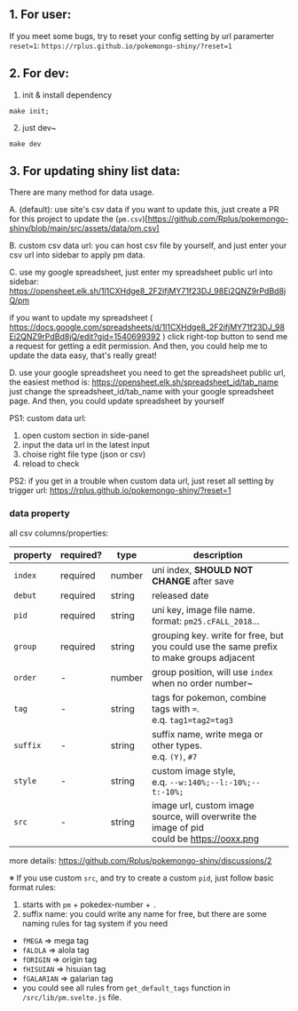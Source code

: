 ## 1. For user:

If you meet some bugs,
try to reset your config setting by url paramerter `reset=1`:
`https://rplus.github.io/pokemongo-shiny/?reset=1`


## 2. For dev:

1. init & install dependency
  ```
  make init;
  ```

2. just dev~
  ```
  make dev
  ```


## 3. For updating shiny list data:

There are many method for data usage.

A. (default): use site's csv data
  if you want to update this,
  just create a PR for this project to update the (`pm.csv`)[https://github.com/Rplus/pokemongo-shiny/blob/main/src/assets/data/pm.csv]

B. custom csv data url:
  you can host csv file by yourself, and just enter your csv url into sidebar to apply pm data.

C. use my google spreadsheet,
  just enter my spreadsheet public url into sidebar: <https://opensheet.elk.sh/1l1CXHdge8_2F2ifjMY71f23DJ_98Ei2QNZ9rPdBd8jQ/pm>

  if you want to update my spreadsheet ( <https://docs.google.com/spreadsheets/d/1l1CXHdge8_2F2ifjMY71f23DJ_98Ei2QNZ9rPdBd8jQ/edit?gid=1540699392> )
  click right-top button to send me a request for getting a edit permission.
  And then, you could help me to update the data easy, that's really great!

D. use your google spreadsheet
  you need to get the spreadsheet public url, the easiest method is:
  https://opensheet.elk.sh/spreadsheet_id/tab_name
  just change the spreadsheet_id/tab_name with your google spreadsheet page.
  And then, you could update spreadsheet by yourself

PS1:
custom data url:
  1. open custom section in side-panel
  2. input the data url in the latest input
  3. choise right file type (json or csv)
  4. reload to check

PS2:
if you get in a trouble when custom data url, just reset all setting by trigger url: <https://rplus.github.io/pokemongo-shiny/?reset=1>



### data property

all csv columns/properties:

| property | required? | type | description |
| -------- | -------- | ----- | ----- |
| `index`  | required | number | uni index, **SHOULD NOT CHANGE** after save |
| `debut`  | required | string | released date |
| `pid`    | required | string | uni key, image file name. format: `pm25.cFALL_2018`... |
| `group`  | required | string | grouping key. write for free, but you could use the same prefix to make groups adjacent |
| `order`  | -        | number | group position, will use `index` when no order number~  |
| `tag`    | -        | string | tags for pokemon, combine tags with `=`.<br> e.q. `tag1=tag2=tag3` |
| `suffix` | -        | string | suffix name, write mega or other types.<br>e.q. `(Y)`, `#7` |
| `style`  | -        | string | custom image style,<br>e.q. `--w:140%;--l:-10%;--t:-10%;`
| `src`    | -        | string | image url, custom image source, will overwrite the image of pid <br> could be https://ooxx.png |

more details:
https://github.com/Rplus/pokemongo-shiny/discussions/2

※ If you use custom `src`, and try to create a custom `pid`, just follow basic format rules:

1. starts with `pm` + pokedex-number + `.`
2. suffix name: you could write any name for free, but there are some naming rules for tag system if you need
  * `fMEGA` => mega tag
  * `fALOLA` => alola tag
  * `fORIGIN` => origin tag
  * `fHISUIAN` => hisuian tag
  * `fGALARIAN` => galarian tag
  * you could see all rules from `get_default_tags` function in `/src/lib/pm.svelte.js` file.
